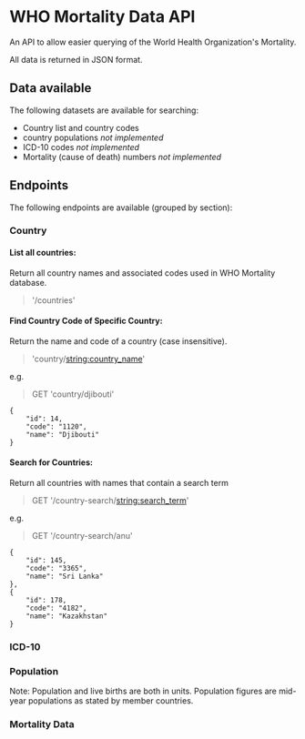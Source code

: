 # WHO Mortality Data API

An API to allow easier querying of the World Health Organization's Mortality. 

All data is returned in JSON format.

## Data available
The following datasets are available for searching:
- Country list and country codes
- country populations *not implemented*
- ICD-10 codes *not implemented*
- Mortality (cause of death) numbers *not implemented*

## Endpoints
The following endpoints are available (grouped by section):

### Country

#### List all countries:
Return all country names and associated codes used in WHO Mortality database.
>'/countries' 

#### Find Country Code of Specific Country:
Return the name and code of a country (case insensitive). 
>'country/<string:country_name>'

e.g. 
> GET 'country/djibouti'
```
{
    "id": 14,
    "code": "1120",
    "name": "Djibouti"
}
```
#### Search for Countries:
Return all countries with names that contain a search term
> GET '/country-search/<string:search_term>'

e.g.
> GET '/country-search/anu'
```
{
    "id": 145,
    "code": "3365",
    "name": "Sri Lanka"
},
{
    "id": 178,
    "code": "4182",
    "name": "Kazakhstan"
}
```
### ICD-10

### Population
Note: Population and live births are both in units. Population figures are mid-year populations as stated by member countries.



### Mortality Data

